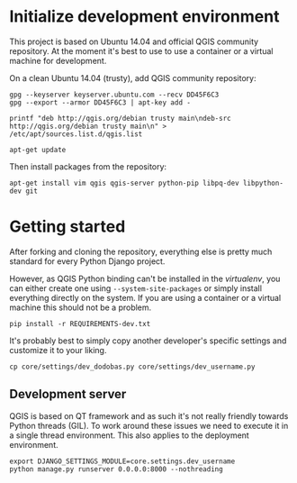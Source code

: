 # Initialize development environment

This project is based on Ubuntu 14.04 and official QGIS community repository.
At the moment it's best to use to use a container or a virtual machine for
development.

On a clean Ubuntu 14.04 (trusty), add QGIS community repository:

```
gpg --keyserver keyserver.ubuntu.com --recv DD45F6C3
gpg --export --armor DD45F6C3 | apt-key add -

printf "deb http://qgis.org/debian trusty main\ndeb-src http://qgis.org/debian trusty main\n" > /etc/apt/sources.list.d/qgis.list

apt-get update
```

Then install packages from the repository:

```
apt-get install vim qgis qgis-server python-pip libpq-dev libpython-dev git
```


# Getting started

After forking and cloning the repository, everything else is pretty much
standard for every Python Django project.

However, as QGIS Python binding can't be installed in the *virtualenv*, you
can either create one using `--system-site-packages` or simply install
everything directly on the system. If you are using a container or a virtual
machine this should not be a problem.

```
pip install -r REQUIREMENTS-dev.txt
```

It's probably best to simply copy another developer's specific settings and
customize it to your liking.

```
cp core/settings/dev_dodobas.py core/settings/dev_username.py
```

## Development server

QGIS is based on QT framework and as such it's not really friendly towards
Python threads (GIL). To work around these issues we need to execute it in a
single thread environment. This also applies to the deployment environment.

```
export DJANGO_SETTINGS_MODULE=core.settings.dev_username
python manage.py runserver 0.0.0.0:8000 --nothreading
```